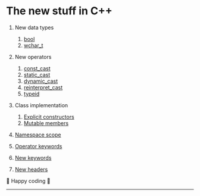 # The new stuff in C++

1. New data types
	1. [bool](https://github.com/C0DER11101/CPPNotesAndPrograms/tree/master/Namespaces/NewDataTypes/bool)
	2. [wchar_t](https://github.com/C0DER11101/CPPNotesAndPrograms/tree/master/Namespaces/NewDataTypes/wchar_t)


2. New operators
	1. [const_cast](https://github.com/C0DER11101/CPPNotesAndPrograms/tree/master/Namespaces/NewDataTypes/const_cast)
	2. [static_cast](https://github.com/C0DER11101/CPPNotesAndPrograms/tree/master/Namespaces/NewDataTypes/static_castOperator)
	3. [dynamic_cast](https://github.com/C0DER11101/CPPNotesAndPrograms/tree/master/Namespaces/NewDataTypes/dynamic_castOperator)
	4. [reinterpret_cast](https://github.com/C0DER11101/CPPNotesAndPrograms/tree/master/Namespaces/NewDataTypes/reinterpret_castOperator)
	5. [typeid](https://github.com/C0DER11101/CPPNotesAndPrograms/tree/master/Namespaces/NewDataTypes/typeidOperator)


3. Class implementation
	1. [Explicit constructors]()
	2. [Mutable members]()


4. [Namespace scope]()
5. [Operator keywords]()
6. [New keywords]()
7. [New headers]()


:sparkling_heart: Happy coding :sparkling_heart:

---
